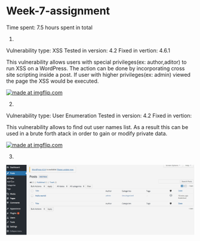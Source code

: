 # Week-7-assignment
Time spent: 7.5 hours spent in total


1.
Vulnerability type: XSS 
Tested in version: 4.2
Fixed in vertion: 4.6.1

This vulnerability allows users with special privileges(ex: author,aditor) to run XSS on a WordPress. The action can be done by incorporating cross site scripting inside a post. If user with higher privileges(ex: admin) viewed the page the XSS would be executed.

<a href="https://imgflip.com/gif/281wb2"><img src="https://i.imgflip.com/281wb2.gif" title="made at imgflip.com"/></a>

2.
Vulnerability type: User Enumeration 
Tested in version: 4.2
Fixed in vertion: 

This vulnerability allows to find out user names list. As a result this can be used in a brute forth atack in order to gain or modify private data.

<a href="https://imgflip.com/gif/281vw2"><img src="https://i.imgflip.com/281vw2.gif" title="made at imgflip.com"/></a>

3. 
<img src="exploit1.gif" width="800">
